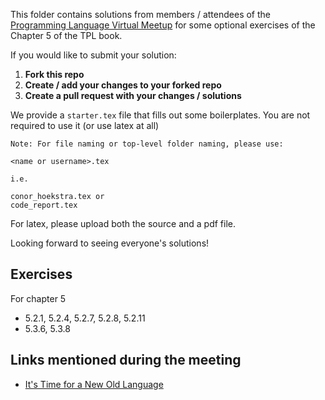 This folder contains solutions from members / attendees of the [Programming Language Virtual Meetup](https://www.meetup.com/Programming-Languages-Toronto-Meetup/) for some optional exercises of the Chapter 5 of the TPL book.

If you would like to submit your solution:

1. **Fork this repo**
2. **Create / add your changes to your forked repo**
3. **Create a pull request with your changes / solutions**

We provide a `starter.tex` file that fills out some boilerplates.
You are not required to use it (or use latex at all)

```
Note: For file naming or top-level folder naming, please use:

<name or username>.tex

i.e.

conor_hoekstra.tex or
code_report.tex
```

For latex, please upload both the source and a pdf file.

Looking forward to seeing everyone's solutions!

## Exercises
For chapter 5
- 5.2.1, 5.2.4, 5.2.7, 5.2.8, 5.2.11
- 5.3.6, 5.3.8

## Links mentioned during the meeting
- [It's Time for a New Old Language](https://www.youtube.com/watch?v=dCuZkaaou0Q)